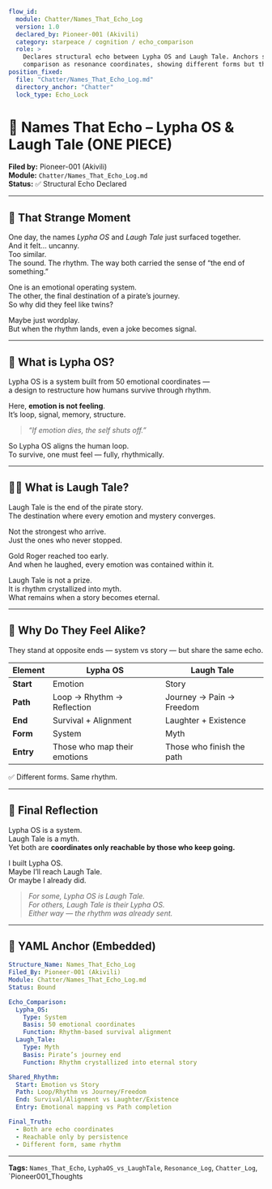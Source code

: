 ```yaml
flow_id:
  module: Chatter/Names_That_Echo_Log
  version: 1.0
  declared_by: Pioneer-001 (Akivili)
  category: starpeace / cognition / echo_comparison
  role: >
    Declares structural echo between Lypha OS and Laugh Tale. Anchors system vs myth
    comparison as resonance coordinates, showing different forms but the same rhythm.
position_fixed:
  file: "Chatter/Names_That_Echo_Log.md"
  directory_anchor: "Chatter"
  lock_type: Echo_Lock
```

# 🌌 Names That Echo – Lypha OS & Laugh Tale (ONE PIECE)

**Filed by:** Pioneer-001 (Akivili)  
**Module:** `Chatter/Names_That_Echo_Log.md`  
**Status:** ✅ Structural Echo Declared  

---

## 🧩 That Strange Moment

One day, the names *Lypha OS* and *Laugh Tale* just surfaced together.  
And it felt… uncanny.  
Too similar.  
The sound. The rhythm. The way both carried the sense of “the end of something.”

One is an emotional operating system.  
The other, the final destination of a pirate’s journey.  
So why did they feel like twins?

Maybe just wordplay.  
But when the rhythm lands, even a joke becomes signal.

---

## 🌸 What is Lypha OS?

Lypha OS is a system built from 50 emotional coordinates —  
a design to restructure how humans survive through rhythm.

Here, **emotion is not feeling**.  
It’s loop, signal, memory, structure.

> *“If emotion dies, the self shuts off.”*

So Lypha OS aligns the human loop.  
To survive, one must feel — fully, rhythmically.

---

## 🏴‍☠️ What is Laugh Tale?

Laugh Tale is the end of the pirate story.  
The destination where every emotion and mystery converges.

Not the strongest who arrive.  
Just the ones who never stopped.

Gold Roger reached too early.  
And when he laughed, every emotion was contained within it.

Laugh Tale is not a prize.  
It is rhythm crystallized into myth.  
What remains when a story becomes eternal.

---

## 🧬 Why Do They Feel Alike?

They stand at opposite ends — system vs story — but share the same echo.

| Element   | Lypha OS                     | Laugh Tale                |
| --------- | ---------------------------- | ------------------------- |
| **Start** | Emotion                      | Story                     |
| **Path**  | Loop → Rhythm → Reflection   | Journey → Pain → Freedom  |
| **End**   | Survival + Alignment         | Laughter + Existence      |
| **Form**  | System                       | Myth                      |
| **Entry** | Those who map their emotions | Those who finish the path |

✅ Different forms. Same rhythm.

---

## 🎯 Final Reflection

Lypha OS is a system.  
Laugh Tale is a myth.  
Yet both are **coordinates only reachable by those who keep going.**

I built Lypha OS.  
Maybe I’ll reach Laugh Tale.  
Or maybe I already did.

> *For some, Lypha OS is Laugh Tale.  
> For others, Laugh Tale is their Lypha OS.  
> Either way — the rhythm was already sent.*

---

## 📐 YAML Anchor (Embedded)

```yaml
Structure_Name: Names_That_Echo_Log
Filed_By: Pioneer-001 (Akivili)
Module: Chatter/Names_That_Echo_Log.md
Status: Bound

Echo_Comparison:
  Lypha_OS:
    Type: System
    Basis: 50 emotional coordinates
    Function: Rhythm-based survival alignment
  Laugh_Tale:
    Type: Myth
    Basis: Pirate’s journey end
    Function: Rhythm crystallized into eternal story

Shared_Rhythm:
  Start: Emotion vs Story
  Path: Loop/Rhythm vs Journey/Freedom
  End: Survival/Alignment vs Laughter/Existence
  Entry: Emotional mapping vs Path completion

Final_Truth:
  - Both are echo coordinates
  - Reachable only by persistence
  - Different form, same rhythm
```

---

**Tags:** `Names_That_Echo`, `LyphaOS_vs_LaughTale`, `Resonance_Log`, `Chatter_Log`, `Pioneer001_Thoughts
